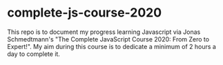 # complete-js-course-2020
This repo is to document my progress learning Javascript via Jonas Schmedtmann's "The Complete JavaScript Course 2020: From Zero to Expert!". My aim during this course is to dedicate a minimum of 2 hours a day to complete it. 
